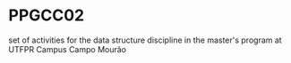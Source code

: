 # PPGCC02
 set of activities for the data structure discipline in the master's program at UTFPR Campus Campo Mourão
